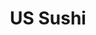 ---
layout: place
title: "US Sushi"
permalink: /north-carolina/greensboro/us-sushi.html
stateAbbr: NC
stateName: North Carolina
cityName: Greensboro
seo:
  name: "US Sushi"
  type: Restaurant
  links: http://www.us-sushi.biz/
description: "US Sushi serves delicious sushi in Greensboro, North Carolina. Try fresh Japanese dishes for a great dining experience. "
place_id: ChIJ5ba6x_0bU4gRCMZ_f4L4uww
photos:
  - name: >-
      places/ChIJ5ba6x_0bU4gRCMZ_f4L4uww/photos/AeeoHcLkqrIm1vCuJMOKqBNAiaJXqZdRIoKOZSwLMOKiLv73z_M-q-kzpoHV4nJxMaZ9C6Y4FSKfVt7K1vDdDRjEwnCzZRkzDGHVSVDZjdCPNkfF3zSFnNG_A7GnDGICa0q87wo6JRe5u3WAVgzGErqZznq-NXJY581ghr-QG23SJ0U851lGG76jh6d9ZVklxxtx05_DWHGgjHGgscqX_C1K5MdQE7RKd784YUrQiFgfxcKM4MI9-1OmxuS_L4SlwWG7N7xUyslzU7KRtqCY6Cjo-dgbRSN-T47hpukdYaBLZWJfpfdLN6aKec3NyvfXgKgXECV42ndoPvvfEwYCcNeBks61a6HNPp5MQ6PMYuLqlLachad-rWdgAq9CZ6vDlaPIoB2xQkmKvqPDlmwZYoFBAtBZj79-NpL-kYSPyVkXLsSGTkNR
    widthPx: 3264
    heightPx: 2448
    authorAttributions:
      - displayName: Liam Buchanan
        uri: https://maps.google.com/maps/contrib/104503707109324668804
        photoUri: >-
          https://lh3.googleusercontent.com/a-/ALV-UjUkuyllk57QTtNpGZTzu0_EwVieDOLEo4dd--jHVdljzl-ba0U=s100-p-k-no-mo
    flagContentUri: >-
      https://www.google.com/local/imagery/report/?cb_client=maps_api_places.places_api&image_key=!1e10!2sCIHM0ogKEICAgICEmayOxgE&hl=en-US
    googleMapsUri: >-
      https://www.google.com/maps/place//data=!3m4!1e2!3m2!1sCIHM0ogKEICAgICEmayOxgE!2e10!4m2!3m1!1s0x88531bfdc7bab6e5:0xcbbf8827f7fc608
  - name: >-
      places/ChIJ5ba6x_0bU4gRCMZ_f4L4uww/photos/AeeoHcK0Uus0p-58ZP7jpDgPOPtciR5F7eJyMOVa4fM95YA16TCwSsQ2vfGhExGYu5NlyzZg7sewTXyeTRES8c3zUVVtBGqGSxuTz1ddHZCFMpyMmFdcoTL2O-h5NEvxYusRl96b6uUjyehAUCN6PfwJtvHrC9SGBMDlBh2DORO-VO2YZHsH3LcSGHuJm7HdMIoMNkmcSvha_VBcLm51e9-Y90y4ggumPt6eFF30ExUoTqsywVfmRGfnLAeaKtk98h49r6aslY4Q2aJR-UYt161x3_oqIow_ZaaMlMbXp9NJxBk0wCt_ppKNWxCpcEwx1vFK_lQ91dZovwPPI4QzzkdTFDc0yRFRq7V2oLcwaImW2N2ewvma9y6iE5DKPTvjs6OQtuMZWghJ1u6sOE0w3Bn-xe5a1Ud5nU-G9KWaxXtIXoIA_g
    widthPx: 4032
    heightPx: 2269
    authorAttributions:
      - displayName: KCorn
        uri: https://maps.google.com/maps/contrib/100795975010416691044
        photoUri: >-
          https://lh3.googleusercontent.com/a-/ALV-UjXHSuT02x74w3ZPI7zUSkGCZNOCjbe6Tp7f6Xy7sCoctxO4M5D_=s100-p-k-no-mo
    flagContentUri: >-
      https://www.google.com/local/imagery/report/?cb_client=maps_api_places.places_api&image_key=!1e10!2sCIHM0ogKEICAgMCwvY-9YQ&hl=en-US
    googleMapsUri: >-
      https://www.google.com/maps/place//data=!3m4!1e2!3m2!1sCIHM0ogKEICAgMCwvY-9YQ!2e10!4m2!3m1!1s0x88531bfdc7bab6e5:0xcbbf8827f7fc608
  - name: >-
      places/ChIJ5ba6x_0bU4gRCMZ_f4L4uww/photos/AeeoHcL6zcAi4K_DAeqH-77U9epc-FCvwL7JpxpPxd_B5flZw53EB_L-gEMoK941kzlABVOKduIZTPqxXpgAv-AS7g47tVJEZyt-eFCNlXTUirX1MS8FXE-kURfFvIqmcDinznu3v4t_Cxpqow8dwjIizlo7mfgwGnF75Ir151GUqm5Bin6q8cV7CzmqhICZpMNmFY0MuEKmbYifYNfE96TNF8Ry95wylEVF4-PBGfLWW7153RoLsO_eUiiAPpU1DwHhyVtNWFMhArTGvADxeV7SoV8AGs2OU2Bk2jNTB3tSCIZ5PzUHvk3eWIZMcVSngpqBFLGbOD8lwT24Or4VtLdMzxEtRNbcVUk9bgW67edjN5nyjdpGsOzvYLklRsLZgoEkHhRxjylsEANaxOiP7wCNjFMI7bYUPb6xnxRAV4Ilq_zxnA
    widthPx: 4000
    heightPx: 2252
    authorAttributions:
      - displayName: Lauren Watson
        uri: https://maps.google.com/maps/contrib/110048231122092322767
        photoUri: >-
          https://lh3.googleusercontent.com/a-/ALV-UjXU768Kb2_MPXoBex2Qv4fPLMXFm3CgE0rJ3YRFiIZvsuwWwaQo=s100-p-k-no-mo
    flagContentUri: >-
      https://www.google.com/local/imagery/report/?cb_client=maps_api_places.places_api&image_key=!1e10!2sCIHM0ogKEICAgICX5depHg&hl=en-US
    googleMapsUri: >-
      https://www.google.com/maps/place//data=!3m4!1e2!3m2!1sCIHM0ogKEICAgICX5depHg!2e10!4m2!3m1!1s0x88531bfdc7bab6e5:0xcbbf8827f7fc608
  - name: >-
      places/ChIJ5ba6x_0bU4gRCMZ_f4L4uww/photos/AeeoHcKmJULkp8jyABcCo_F2BajIUyYAhut0qix6NXQtH7dum_Yn6TKu4n4vfSFbNxoFNTFayifAwC6eg6s2jt6S-wteQ14Ha6t7WnkUyI96o21YJJETf1UGdJRr46N6_HCxRJUeBJ0kbgvvPjaHdvijRfI5zQwT_bIYkbN8Q3mCvPR7grz8zWnTF72GDzYQVI8hu_IjpfYLbylCQMJ4VZUjS7gUPBLyqk8tQGDE2-Lof4wkb3he8wl4MITCsHZ7pXHsbpNOjRInUbO7dzta_1EiVM9onHRnwNX5j_G-KyOtnvbRNOBNzkonKKeEHnkKHGvfVGxWKCMd7dLMNFtQ2LY_9xIYB5HvFjaV0ew8teKw9Jz4BnuRrcFlR--sapTy4WjlZovmF7RfKnbzI_IamALOjd9M66ZYUb36kPljD78_3GRY5Pds
    widthPx: 4000
    heightPx: 2252
    authorAttributions:
      - displayName: Hunter Routh
        uri: https://maps.google.com/maps/contrib/100153290616196023583
        photoUri: >-
          https://lh3.googleusercontent.com/a-/ALV-UjUruOtP0uxEX52wffU__jw3izLSRSrl2pALOu-MGdPQS2G8BZlMgA=s100-p-k-no-mo
    flagContentUri: >-
      https://www.google.com/local/imagery/report/?cb_client=maps_api_places.places_api&image_key=!1e10!2sCIHM0ogKEICAgICrk9_nuwE&hl=en-US
    googleMapsUri: >-
      https://www.google.com/maps/place//data=!3m4!1e2!3m2!1sCIHM0ogKEICAgICrk9_nuwE!2e10!4m2!3m1!1s0x88531bfdc7bab6e5:0xcbbf8827f7fc608
  - name: >-
      places/ChIJ5ba6x_0bU4gRCMZ_f4L4uww/photos/AeeoHcJ3Vwsqj4Rj4FT4P0zeGxHCquqUiSYbhxAv-RgbtIM6m7BvILJqkhfMg7nQ1SyxwN-vDEbvHKXN5FSa1fJj2faySGVKpf369WhjhiTQ-3-gQIwwkieTjOme8j5XavRcPTHl_F51PksLvNGTthM9hzChffQpU6P4BcP1mdctLJMOfFVbj7-NV0iE24cF8cZw0gzVcuOY58mzte6pT1va2y8Vo2JGJlEy4tQ4O57ly1XVS08-2Bn1J_8iSKai6V0SiWrIczZNP0sBSq_-_QyGC21BKTlDkTfM58R6vJRCKkk2NwX7dMjSJ2O69S_HyNtgTGH3EJM45Go_oHC-DX--ZAlXcgkj_iSt7w13PcxNOR4GB2O-fwORJDGUCBqwTPnPnsjkVn5XxKJdhVy0i65-H-17YRETph5ukjR4Wu58MkBvG5o
    widthPx: 2992
    heightPx: 2992
    authorAttributions:
      - displayName: Elizabeth Underwood
        uri: https://maps.google.com/maps/contrib/113773333847621143383
        photoUri: >-
          https://lh3.googleusercontent.com/a-/ALV-UjVkBOt2uuECLTCKLYhJmt9OAfkLpV0dNmbs_snKeJlNl1Dp6xzhVw=s100-p-k-no-mo
    flagContentUri: >-
      https://www.google.com/local/imagery/report/?cb_client=maps_api_places.places_api&image_key=!1e10!2sCIHM0ogKEICAgIDl9uab9QE&hl=en-US
    googleMapsUri: >-
      https://www.google.com/maps/place//data=!3m4!1e2!3m2!1sCIHM0ogKEICAgIDl9uab9QE!2e10!4m2!3m1!1s0x88531bfdc7bab6e5:0xcbbf8827f7fc608
  - name: >-
      places/ChIJ5ba6x_0bU4gRCMZ_f4L4uww/photos/AeeoHcIl1LGUmfwuxeH0_N0XQzowLgV2HF9a_OMB0sZdnLuTnL-OoBRd4OnFipAc7g4iOlADe3XgoHktr5njQm4GceZwcqC0ITV5s6ndW8JMGw1hGAtBDsL8p4oz-GMHWpPXhEDtrWTqT30h5sFl7qdB6EA7DrR-X-HZ9UCfoN7MNmm7zwiyi8AiVnYim0KHKZqVRfbX9pMpHb03M1i2aWibzgFnAFWw7Ps-cjVxUmNcOLYcXTIS8dWtAlY8JXWctUGfingyMqGb1Pi0RS_0khZNGztM-PRkhoNcFBAtLIhlW5eJTPAnEiXcWmH4zEwcoLItSB4elPK8cgOfuA8vNa-3foMX35xv1q9_ok2ul2SW5XP7dFbVd2wkXBuRVkn5Q5ojSeVHV-2orME1Udji1JJX-a5PTxBJqRfcZape35bLASbJcw
    widthPx: 3000
    heightPx: 4000
    authorAttributions:
      - displayName: Jose Gutierrez
        uri: https://maps.google.com/maps/contrib/102405274109491785657
        photoUri: >-
          https://lh3.googleusercontent.com/a-/ALV-UjU12pcaxK4F0HK0HjiOl3lrfOiJQInLOw7FQ3UZNBd-h9-rJx6y=s100-p-k-no-mo
    flagContentUri: >-
      https://www.google.com/local/imagery/report/?cb_client=maps_api_places.places_api&image_key=!1e10!2sCIHM0ogKEICAgID-tZPlQw&hl=en-US
    googleMapsUri: >-
      https://www.google.com/maps/place//data=!3m4!1e2!3m2!1sCIHM0ogKEICAgID-tZPlQw!2e10!4m2!3m1!1s0x88531bfdc7bab6e5:0xcbbf8827f7fc608
  - name: >-
      places/ChIJ5ba6x_0bU4gRCMZ_f4L4uww/photos/AeeoHcI3ubuoKFsQSTcCwmVR4QUG6ELFhPR8mugUYjBzNmuUCVc9YxeoiYG3taBCfArLvZNg_TYh7Zd-SXIkjry8TxgHqHGLEPd9zMffs9cBdE9EM3Ju2xKCdVucwMk7fBGJgOt9ySTSO5UsLA5189afozZHu2IkJs5tYyL4kEpG8oSsDb4IOl0bLTvef2hix6FApy3cghpoaIgY0Q7GJYNu5KzazcM1WnNbZxLZOnbNs1w1buYqltQNvlH-JOeHbjiHNY4HYPOHehLFJnX-abHkRucNHtnHkGrz-lCnDxACjHp7wwQYW_zX-s-VxgKa-zah0EFTEc7oTw8fYFOIqtORg4iSy05UelXCaCMj8vZ2M_tnK06ykr4RNyWp6LOee3-ChC-4Qy_6qqiuCTEbb81ArQ-En1-CsmZVspTyhoKvfC0XJ45C
    widthPx: 3024
    heightPx: 4032
    authorAttributions:
      - displayName: Natylyn Wassing
        uri: https://maps.google.com/maps/contrib/115454964694858805859
        photoUri: >-
          https://lh3.googleusercontent.com/a-/ALV-UjX_3gZMVVElYzQGaO2o6FmO_7PfQQxK4YHLQ9P8J0aveXhBGXPQ=s100-p-k-no-mo
    flagContentUri: >-
      https://www.google.com/local/imagery/report/?cb_client=maps_api_places.places_api&image_key=!1e10!2sCIHM0ogKEICAgIC9-tm84AE&hl=en-US
    googleMapsUri: >-
      https://www.google.com/maps/place//data=!3m4!1e2!3m2!1sCIHM0ogKEICAgIC9-tm84AE!2e10!4m2!3m1!1s0x88531bfdc7bab6e5:0xcbbf8827f7fc608
  - name: >-
      places/ChIJ5ba6x_0bU4gRCMZ_f4L4uww/photos/AeeoHcKvU_Q0zoRSbDbycT7uxVfNXUJ8IValRv_js2gNf15MekCwuhFozVVCfe06cunFBNmGPZ9GdzDzig5U6NGL84FQHLGNm6SzXBpINz4QzWZT4pINyZ0redeYvGK5K1Bg6qzO1vQyJH7t6wEYbkV0ytxVsy0njEwkkWFO_eLKAS-qpDwcmmo3twhuXfRi-VLXqwhOrOEvBu-bdif3XNotK7axtMezYvlTpPRhe2ilFz7-y8lqZppDOG_NytRWXHpW_9gvmS4BePRCqgF5RvbKHcedvHxsxnKLT9XqEtK1XLji_9hXNdS2zBZFIPCYWVaWaXLnGtZ5rEaca2upu-CG1yXTzCv1Cz8f_8kEyALGU7eblptdUy4iljmZusziNQopDTDr-qb4tp9ZSxvJZTeFufkihi9EHgtj5Njh7jQnL7dIb-O8
    widthPx: 3024
    heightPx: 4032
    authorAttributions:
      - displayName: Gary W
        uri: https://maps.google.com/maps/contrib/100635532051279089664
        photoUri: >-
          https://lh3.googleusercontent.com/a-/ALV-UjUbGiryrJ4Vdh0VWqbFC_5dN81Wh7YUEFabs8_RFCH41QAzpjN7=s100-p-k-no-mo
    flagContentUri: >-
      https://www.google.com/local/imagery/report/?cb_client=maps_api_places.places_api&image_key=!1e10!2sCIHM0ogKEICAgICEhL365gE&hl=en-US
    googleMapsUri: >-
      https://www.google.com/maps/place//data=!3m4!1e2!3m2!1sCIHM0ogKEICAgICEhL365gE!2e10!4m2!3m1!1s0x88531bfdc7bab6e5:0xcbbf8827f7fc608
  - name: >-
      places/ChIJ5ba6x_0bU4gRCMZ_f4L4uww/photos/AeeoHcI5bV74YCHOlgK5_HXBpLaOOl1NiuQIHGUWM1y_ZyXh54_xWY6UF7AB3N1yAKBirr7DHn7WnACDPc_LotqNBaDYe3pmjW3mbGMfWy9BYniEI4QZeSvFgAa5j39E7Dn8LVQbceiDENoY5tMO75qLPDKvMpJ1d3jM6y4x3yaIUXZPUIYwTyp2qVUxS86oC_bM4cWPk5pLrz5qaWvx3LPfUUXuA4x1NHzbdPOh0c44-5ntONogoeeYo6lL-mingjiVr4VWjEcyxuOFzZMBlvuHhGkd4amnVRa98__oUC_v6-N-VAhkTxiM5AH1ZvyBBg8scnJiwDwnabvhYemb_E5_FNPfrRBUqjZZReC7UNMWHJHaRusYj5d3sdRN3XDwoWDlXJylOGG-yPZ1EyOKKB-IkDzlFz2eVgkzxQ3hhoawMCzsSw
    widthPx: 3024
    heightPx: 4032
    authorAttributions:
      - displayName: Justin C
        uri: https://maps.google.com/maps/contrib/112584487962556827742
        photoUri: >-
          https://lh3.googleusercontent.com/a-/ALV-UjXK9neQ8l7eGGPG607DMC0FM6HVaLSi0l9MytG1tdweg0FfAykHpg=s100-p-k-no-mo
    flagContentUri: >-
      https://www.google.com/local/imagery/report/?cb_client=maps_api_places.places_api&image_key=!1e10!2sCIHM0ogKEICAgICaiq6VAQ&hl=en-US
    googleMapsUri: >-
      https://www.google.com/maps/place//data=!3m4!1e2!3m2!1sCIHM0ogKEICAgICaiq6VAQ!2e10!4m2!3m1!1s0x88531bfdc7bab6e5:0xcbbf8827f7fc608
  - name: >-
      places/ChIJ5ba6x_0bU4gRCMZ_f4L4uww/photos/AeeoHcJTqrFNHRDJaCVCpIp9CRHVQ4Q0a7AtdlpqnRfX1A1i-dNU7EH65rD4hPUG5wa5kZ_mpO8wrVXl_ejBtZOTZ34ZWF9TMLeXNPZmVF65KPNx3HiYZx8EgZDKJR6Si_tozL7V3EiAlZF-47IrdiKO9lfwnn98rd1Jsw6wUhJ8H_qOh8t-cQHfM-6G4Ek22yCRveIozxCzPXszocswrE9hG5ccPL9Kbqrs3jXT9aXjt91oVnZb_EVnGdbocn2Avz3L1yRP8lc6Xm9FKLUuvRoFJZRChHFItbRNfzNOT-aH0sD7jxEVdYRzFBeqb5TsIlw3uR9hCQzB3dcOyS1hHy0s4mtoswdwgd6OWQ6wkenHt-Jxa6eDyItHOADjwuttfI0aSVaeU3r5GUx4j1zQAuaAxrs4Nhf0bHfHpj3Ewz4PvFnarkw
    widthPx: 4032
    heightPx: 3024
    authorAttributions:
      - displayName: David Benton
        uri: https://maps.google.com/maps/contrib/102174113122952013502
        photoUri: >-
          https://lh3.googleusercontent.com/a-/ALV-UjWTKIf_6xAqF70IXXJ-cThURg7yxeKpBQk4AR2pV7hxa8EimXEz=s100-p-k-no-mo
    flagContentUri: >-
      https://www.google.com/local/imagery/report/?cb_client=maps_api_places.places_api&image_key=!1e10!2sCIHM0ogKEICAgIDx3sjR8QE&hl=en-US
    googleMapsUri: >-
      https://www.google.com/maps/place//data=!3m4!1e2!3m2!1sCIHM0ogKEICAgIDx3sjR8QE!2e10!4m2!3m1!1s0x88531bfdc7bab6e5:0xcbbf8827f7fc608
address: 619 Friendly Center Rd, Greensboro, NC 27408, USA
street: 619 Friendly Center Rd
city: Greensboro
state: NC
zip: '27408'
country: USA
neighborhood: null
latitude: '36.084802'
longitude: '-79.831687'
accessibility_options:
  wheelchairAccessibleParking: true
  wheelchairAccessibleEntrance: true
  wheelchairAccessibleRestroom: true
  wheelchairAccessibleSeating: true
business_status: OPERATIONAL
name: US Sushi
google_maps_links:
  directionsUri: >-
    https://www.google.com/maps/dir//''/data=!4m7!4m6!1m1!4e2!1m2!1m1!1s0x88531bfdc7bab6e5:0xcbbf8827f7fc608!3e0
  placeUri: https://maps.google.com/?cid=917600188468545032
  writeAReviewUri: >-
    https://www.google.com/maps/place//data=!4m3!3m2!1s0x88531bfdc7bab6e5:0xcbbf8827f7fc608!12e1
  reviewsUri: >-
    https://www.google.com/maps/place//data=!4m4!3m3!1s0x88531bfdc7bab6e5:0xcbbf8827f7fc608!9m1!1b1
  photosUri: >-
    https://www.google.com/maps/place//data=!4m3!3m2!1s0x88531bfdc7bab6e5:0xcbbf8827f7fc608!10e5
primary_type: Sushi Restaurant
opening_hours:
  regular: null
  current: null
secondary_opening_hours:
  regular:
    weekdayDescriptions: null
    type: null
  current:
    weekdayDescriptions: null
    type: null
phone: (336) 854-7854
price_level: PRICE_LEVEL_MODERATE
price_range: $10 &ndash; $20
rating: '4.2'
rating_count: 838
website: http://www.us-sushi.biz/
reviews: null
parking_options: null
payment_options: null
allow_dogs: null
curbside_pickup: null
delivery: null
dine_in: null
good_for_children: null
good_for_groups: null
good_for_sports: null
live_music: null
menu_for_children: null
outdoor_seating: null
reservable: null
restroom: null
serves_beer: null
serves_breakfast: null
serves_brunch: null
serves_cocktails: null
serves_coffee: null
serves_dinner: null
serves_dessert: null
serves_lunch: null
serves_vegetarian_food: null
serves_wine: null
takeout: null
summary: null

---